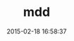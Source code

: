 ---
layout: post
title:  "mdd"
repo:   "marcelotheodoro/mdd"
date:   2015-02-18 16:58:37
gemurl: http://qw3.com.br
---
